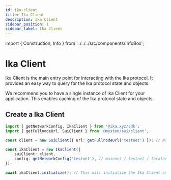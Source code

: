 ```yaml
---
id: ika-client
title: Ika Client
description: Ika Client
sidebar_position: 1
sidebar_label: Ika Client
---
```


import { Construction, Info } from '../../../src/components/InfoBox';

# Ika Client

<Construction />

Ika Client is the main entry point for interacting with the Ika protocol. It provides an easy way to query for the Ika protocol state and objects.

<Info title="Info">
We recommend you to have a single instance of Ika Client for your application. This enables caching of the Ika protocol state and objects.
</Info>

## Create a Ika Client

```typescript
import { getNetworkConfig, IkaClient } from '@ika.xyz/sdk';
import { getFullnodeUrl, SuiClient } from '@mysten/sui/client';

const client = new SuiClient({ url: getFullnodeUrl('testnet') }); // mainnet / testnet / localnet

const ikaClient = new IkaClient({
	suiClient: client,
	config: getNetworkConfig('testnet'), // mainnet / testnet / localnet
});

await ikaClient.initialize(); // This will initialize the Ika Client and fetch the Ika protocol state and objects.
```
